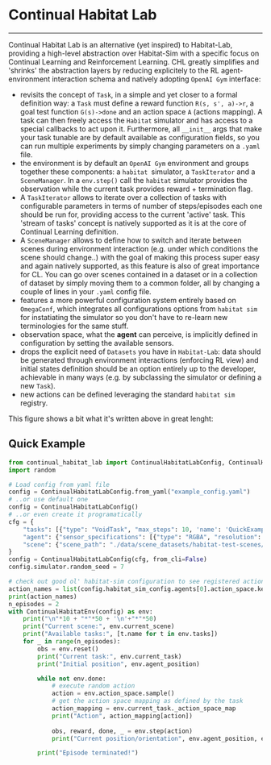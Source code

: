 # Continual Habitat Lab
---
Continual Habitat Lab is an alternative (yet inspired) to Habitat-Lab, providing a high-level abstraction over Habitat-Sim with a specific focus on Continual Learning and Reinforcement Learning. CHL greatly simplifies and 'shrinks' the abstraction layers by reducing explicitely to the RL agent-environment interaction schema and natively adopting `OpenAI Gym` interface:
 - revisits the concept of `Task`, in a simple and yet closer to a formal definition way: a `Task` must define a reward function `R(s, s', a)->r`, a goal test function `G(s)->done` and an action space `A` (actions mapping). A task can then freely access the `Habitat` simulator and has access to a special callbacks to act upon it. Furthermore, all `__init__` args that make your task tunable are by default available as configuration fields, so you can run multiple experiments by simply changing parameters on a `.yaml` file. 
 - the environment is by default an `OpenAI Gym` environment and groups together these components: a `habitat `simulator, a `TaskIterator` and a `SceneManager`. In a `env.step()` call the `habitat` simulator provides the observation while the current task provides reward + termination flag. 
 - A `TaskIterator` allows to iterate over a collection of tasks with configurable parameters in terms of number of steps/episodes each one should be run for, providing access to the current 'active' task. This 'stream of tasks' concept is natively supported as it is at the core of Continual Learning definition.   
 - A `SceneManager` allows to define how to switch and iterate between scenes during environment interaction (e.g. under which conditions the scene should change..) with the goal of making this process super easy and again natively supported, as this feature is also of great importance for CL. You can go over scenes contained in a dataset or in a collection of dataset by simply moving them to a common folder, all by changing a couple of lines in your `.yaml` config file.
 - features a more powerful configuration system entirely based on `OmegaConf`, which integrates all configurations options from `habitat sim` for instatiating the simulator so you don't have to re-learn new terminologies for the same stuff. 
 - observation space, what the __agent__ can perceive, is implicitly defined in configuration by setting the available sensors. 
 - drops the explicit need of `Datasets` you have in `Habitat-Lab`: data should be generated through environment interactions (enforcing RL view) and initial states definition should be an option entirely up to the developer, achievable in many ways (e.g. by subclassing the simulator or defining a new `Task`).
 - new actions can be defined leveraging the standard `habitat sim` registry. 

This figure shows a bit what it's written above in great lenght:



## Quick Example
```python
from continual_habitat_lab import ContinualHabitatLabConfig, ContinualHabitatEnv
import random

# Load config from yaml file 
config = ContinualHabitatLabConfig.from_yaml("example_config.yaml")
# ..or use default one
config = ContinualHabitatLabConfig()
# ..or even create it programatically
cfg = {
    "tasks": [{"type": "VoidTask", "max_steps": 10, 'name': 'QuickExampleTask'}],
    "agent": {"sensor_specifications": [{"type": "RGBA", "resolution": [128, 128]}]},
    "scene": {"scene_path": "./data/scene_datasets/habitat-test-scenes/skokloster-castle.glb"},
}
config = ContinualHabitatLabConfig(cfg, from_cli=False)
config.simulator.random_seed = 7

# check out good ol' habitat-sim configuration to see registered actions
action_names = list(config.habitat_sim_config.agents[0].action_space.keys())
print(action_names)
n_episodes = 2
with ContinualHabitatEnv(config) as env:
    print("\n"*10 + "*"*50 + '\n'+"*"*50)
    print("Current scene:", env.current_scene)
    print("Available tasks:", [t.name for t in env.tasks])
    for _ in range(n_episodes):
        obs = env.reset()
        print("Current task:", env.current_task)
        print("Initial position", env.agent_position)

        while not env.done:
            # execute random action
            action = env.action_space.sample()
            # get the action space mapping as defined by the task
            action_mapping = env.current_task._action_space_map
            print("Action", action_mapping[action])
            
            obs, reward, done, _ = env.step(action)
            print("Current position/orientation", env.agent_position, env.agent_rotation)

        print("Episode terminated!")
```